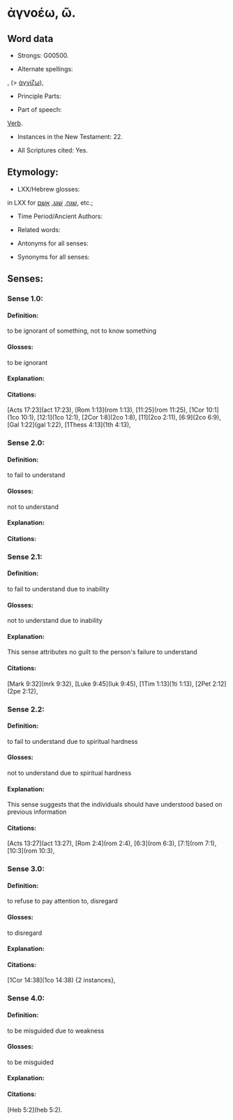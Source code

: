 # ἀγνοέω, ῶ.

<!-- Status: S2=NeedsReview -->
<!-- Lexica used for edits: BDAG LN FFM BN LSJM MM   -->

## Word data

* Strongs: G00500.

* Alternate spellings:

,  (> [ἁγνίζω]()),

* Principle Parts: 


* Part of speech: 

[Verb](http://ugg.readthedocs.io/en/latest/verb.html).

* Instances in the New Testament: 22.

* All Scriptures cited: Yes.

## Etymology: 


* LXX/Hebrew glosses: 

in LXX for [שׁגה](//en-uhl/H7686), [שׁגג](//en-uhl/H7683), [אשׁם](//en-uhl/H0816), etc.;

* Time Period/Ancient Authors: 


* Related words: 

* Antonyms for all senses:

* Synonyms for all senses: 


## Senses:

### Sense  1.0:

#### Definition:

to be ignorant of something, not to know something 

#### Glosses:

to be ignorant

#### Explanation:

#### Citations:

[Acts 17:23](act 17:23), [Rom 1:13](rom 1:13), [11:25](rom 11:25), [1Cor 10:1](1co 10:1), [12:1](1co 12:1), [2Cor 1:8](2co 1:8), [11](2co 2:11), [6:9](2co 6:9), [Gal 1:22](gal 1:22), [1Thess 4:13](1th 4:13),

### Sense  2.0:

#### Definition:

to fail to understand

#### Glosses:

not to understand

#### Explanation:

#### Citations:

### Sense  2.1:

#### Definition:

to fail to understand due to inability

#### Glosses:

not to understand due to inability

#### Explanation:

This sense attributes no guilt to the person's failure to understand

#### Citations:

[Mark 9:32](mrk 9:32), [Luke 9:45](luk 9:45), [1Tim 1:13](1ti 1:13), [2Pet 2:12](2pe 2:12),

### Sense  2.2:

#### Definition:

to fail to understand due to spiritual hardness

#### Glosses:

not to understand due to spiritual hardness

#### Explanation:

This sense suggests that the individuals should have understood based on previous information

#### Citations:

 [Acts 13:27](act 13:27), [Rom 2:4](rom 2:4), [6:3](rom 6:3), [7:1](rom 7:1), [10:3](rom 10:3), 

### Sense  3.0:

#### Definition:

to refuse to pay attention to, disregard

#### Glosses:

to disregard 

#### Explanation:

#### Citations:

[1Cor 14:38](1co 14:38) {2 instances},

### Sense  4.0:

#### Definition:

to be misguided due to weakness

#### Glosses:

to be misguided 

#### Explanation:

#### Citations:

[Heb 5:2](heb 5:2).